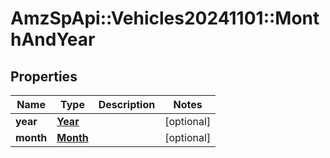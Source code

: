 # AmzSpApi::Vehicles20241101::MonthAndYear

## Properties
Name | Type | Description | Notes
------------ | ------------- | ------------- | -------------
**year** | [**Year**](Year.md) |  | [optional] 
**month** | [**Month**](Month.md) |  | [optional] 


